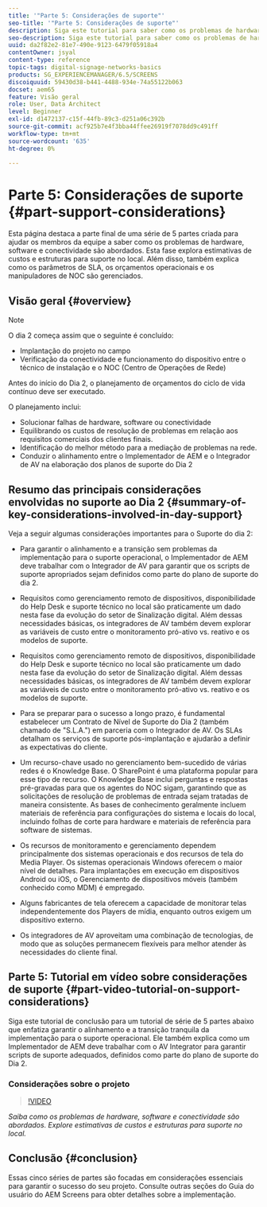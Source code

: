 ```yaml
---
title: '"Parte 5: Considerações de suporte"'
seo-title: '"Parte 5: Considerações de suporte"'
description: Siga este tutorial para saber como os problemas de hardware, software e conectividade são abordados. Explore estimativas de custos e estruturas para suporte no local. Além disso, saiba como os parâmetros de SLA, os orçamentos operacionais e os manipuladores de NOC são gerenciados.
seo-description: Siga este tutorial para saber como os problemas de hardware, software e conectividade são abordados. Explore estimativas de custos e estruturas para suporte no local. Além disso, saiba como os parâmetros de SLA, os orçamentos operacionais e os manipuladores de NOC são gerenciados.
uuid: da2f82e2-81e7-490e-9123-6479f05918a4
contentOwner: jsyal
content-type: reference
topic-tags: digital-signage-networks-basics
products: SG_EXPERIENCEMANAGER/6.5/SCREENS
discoiquuid: 59430d38-b441-4488-934e-74a55122b063
docset: aem65
feature: Visão geral
role: User, Data Architect
level: Beginner
exl-id: d1472137-c15f-44fb-89c3-d251a06c392b
source-git-commit: acf925b7e4f3bba44ffee26919f7078dd9c491ff
workflow-type: tm+mt
source-wordcount: '635'
ht-degree: 0%

---
```


# Parte 5: Considerações de suporte {#part-support-considerations}

Esta página destaca a parte final de uma série de 5 partes criada para ajudar os membros da equipe a saber como os problemas de hardware, software e conectividade são abordados. Esta fase explora estimativas de custos e estruturas para suporte no local. Além disso, também explica como os parâmetros de SLA, os orçamentos operacionais e os manipuladores de NOC são gerenciados.

## Visão geral {#overview}

>[!NOTE]
>
>O dia 2 começa assim que o seguinte é concluído:
>
>* Implantação do projeto no campo
>* Verificação da conectividade e funcionamento do dispositivo entre o técnico de instalação e o NOC (Centro de Operações de Rede)

>
>
Antes do início do Dia 2, o planejamento de orçamentos do ciclo de vida contínuo deve ser executado.

O planejamento inclui:

* Solucionar falhas de hardware, software ou conectividade
* Equilibrando os custos de resolução de problemas em relação aos requisitos comerciais dos clientes finais.
* Identificação do melhor método para a mediação de problemas na rede.
* Conduzir o alinhamento entre o Implementador de AEM e o Integrador de AV na elaboração dos planos de suporte do Dia 2

## Resumo das principais considerações envolvidas no suporte ao Dia 2 {#summary-of-key-considerations-involved-in-day-support}

Veja a seguir algumas considerações importantes para o Suporte do dia 2:

* Para garantir o alinhamento e a transição sem problemas da implementação para o suporte operacional, o Implementador de AEM deve trabalhar com o Integrador de AV para garantir que os scripts de suporte apropriados sejam definidos como parte do plano de suporte do dia 2.
* Requisitos como gerenciamento remoto de dispositivos, disponibilidade do Help Desk e suporte técnico no local são praticamente um dado nesta fase da evolução do setor de Sinalização digital. Além dessas necessidades básicas, os integradores de AV também devem explorar as variáveis de custo entre o monitoramento pró-ativo vs. reativo e os modelos de suporte.

* Requisitos como gerenciamento remoto de dispositivos, disponibilidade do Help Desk e suporte técnico no local são praticamente um dado nesta fase da evolução do setor de Sinalização digital. Além dessas necessidades básicas, os integradores de AV também devem explorar as variáveis de custo entre o monitoramento pró-ativo vs. reativo e os modelos de suporte.
* Para se preparar para o sucesso a longo prazo, é fundamental estabelecer um Contrato de Nível de Suporte do Dia 2 (também chamado de &quot;S.L.A.&quot;) em parceria com o Integrador de AV. Os SLAs detalham os serviços de suporte pós-implantação e ajudarão a definir as expectativas do cliente.
* Um recurso-chave usado no gerenciamento bem-sucedido de várias redes é o Knowledge Base. O SharePoint é uma plataforma popular para esse tipo de recurso. O Knowledge Base inclui perguntas e respostas pré-gravadas para que os agentes do NOC sigam, garantindo que as solicitações de resolução de problemas de entrada sejam tratadas de maneira consistente. As bases de conhecimento geralmente incluem materiais de referência para configurações do sistema e locais do local, incluindo folhas de corte para hardware e materiais de referência para software de sistemas.
* Os recursos de monitoramento e gerenciamento dependem principalmente dos sistemas operacionais e dos recursos de tela do Media Player. Os sistemas operacionais Windows oferecem o maior nível de detalhes. Para implantações em execução em dispositivos Android ou iOS, o Gerenciamento de dispositivos móveis (também conhecido como MDM) é empregado.
* Alguns fabricantes de tela oferecem a capacidade de monitorar telas independentemente dos Players de mídia, enquanto outros exigem um dispositivo externo.
* Os integradores de AV aproveitam uma combinação de tecnologias, de modo que as soluções permanecem flexíveis para melhor atender às necessidades do cliente final.

## Parte 5: Tutorial em vídeo sobre considerações de suporte {#part-video-tutorial-on-support-considerations}

Siga este tutorial de conclusão para um tutorial de série de 5 partes abaixo que enfatiza garantir o alinhamento e a transição tranquila da implementação para o suporte operacional. Ele também explica como um Implementador de AEM deve trabalhar com o AV Integrator para garantir scripts de suporte adequados, definidos como parte do plano de suporte do Dia 2.

### Considerações sobre o projeto

>[!VIDEO](https://video.tv.adobe.com/v/28383)

*Saiba como os problemas de hardware, software e conectividade são abordados. Explore estimativas de custos e estruturas para suporte no local.*

## Conclusão {#conclusion}

Essas cinco séries de partes são focadas em considerações essenciais para garantir o sucesso do seu projeto. Consulte outras seções do Guia do usuário do AEM Screens para obter detalhes sobre a implementação.
